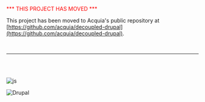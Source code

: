 <p style='color:red'> *** THIS PROJECT HAS MOVED ***</p>


This project has been moved to Acquia's public repository at [https://github.com/acquia/decoupled-drupal](https://github.com/acquia/decoupled-drupal).

<br />

---------------------

<br />
<br />

![js](https://content.screencast.com/users/BedimStudios/folders/Jing/media/18e9dfca-970a-45a5-b1b8-5f62a52d1439/00002386.png)



![Drupal](https://content.screencast.com/users/BedimStudios/folders/Jing/media/0558f78c-39fa-4204-bd8f-d27598b0d29d/00002387.png)
